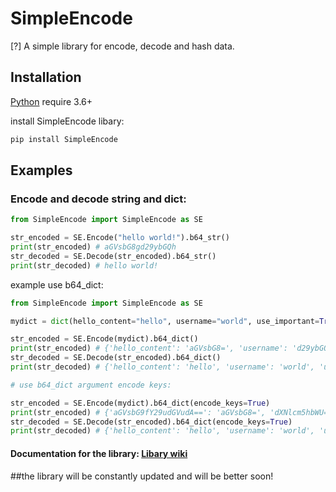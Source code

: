 # SimpleEncode
[?] A simple library for encode, decode and hash data.

## Installation

[Python](https://python.org) require 3.6+

install SimpleEncode libary:
```sh
pip install SimpleEncode
```

## Examples
### Encode and decode string and dict:
```python
from SimpleEncode import SimpleEncode as SE

str_encoded = SE.Encode("hello world!").b64_str()
print(str_encoded) # aGVsbG8gd29ybGQh
str_decoded = SE.Decode(str_encoded).b64_str()
print(str_decoded) # hello world!
```
example use b64_dict:
```python
from SimpleEncode import SimpleEncode as SE

mydict = dict(hello_content="hello", username="world", use_important=True, important_suffix="!")

str_encoded = SE.Encode(mydict).b64_dict()
print(str_encoded) # {'hello_content': 'aGVsbG8=', 'username': 'd29ybGQ=', 'use_important': 'VHJ1ZQ==', 'important_suffix': 'IQ=='}
str_decoded = SE.Decode(str_encoded).b64_dict()
print(str_decoded) # {'hello_content': 'hello', 'username': 'world', 'use_important': 'True', 'important_suffix': '!'}

# use b64_dict argument encode keys:

str_encoded = SE.Encode(mydict).b64_dict(encode_keys=True)
print(str_encoded) # {'aGVsbG9fY29udGVudA==': 'aGVsbG8=', 'dXNlcm5hbWU=': 'd29ybGQ=', 'dXNlX2ltcG9ydGFudA==': 'VHJ1ZQ==', 'aW1wb3J0YW50X3N1ZmZpeA==': 'IQ=='}
str_decoded = SE.Decode(str_encoded).b64_dict(encode_keys=True)
print(str_decoded) # {'hello_content': 'hello', 'username': 'world', 'use_important': 'True', 'important_suffix': '!'}
```

#### Documentation for the library: [Libary wiki](https://github.com/SikWeet/SimpleEncode/wiki)

##the library will be constantly updated and will be better soon!
